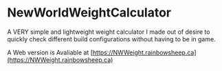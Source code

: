 # NewWorldWeightCalculator
A VERY simple and lightweight weight calculator I made out of desire to quickly check different build configurations without having to be in game.

A Web version is Avaliable at [https://NWWeight.rainbowsheep.ca](https://NWWeight.rainbowsheep.ca)
